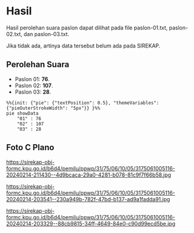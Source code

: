 # Hasil

Hasil perolehan suara paslon dapat dilihat pada file paslon-01.txt, paslon-02.txt, dan paslon-03.txt.

Jika tidak ada, artinya data tersebut belum ada pada SIREKAP.

## Perolehan Suara

 * Paslon 01: **76**.
 * Paslon 02: **107**.
 * Paslon 03: **28**.

```mermaid
%%{init: {"pie": {"textPosition": 0.5}, "themeVariables": {"pieOuterStrokeWidth": "5px"}} }%%
pie showData
    "01" : 76
    "02" : 107
    "03" : 28
```
## Foto C Plano

https://sirekap-obj-formc.kpu.go.id/b6d4/pemilu/ppwp/31/75/06/10/05/3175061005116-20240214-211430--4d9bcaca-29a0-4281-b078-81c9f7f66b58.jpg

https://sirekap-obj-formc.kpu.go.id/b6d4/pemilu/ppwp/31/75/06/10/05/3175061005116-20240214-203541--230a949b-782f-47bd-b137-ad9a1fadda91.jpg

https://sirekap-obj-formc.kpu.go.id/b6d4/pemilu/ppwp/31/75/06/10/05/3175061005116-20240214-203329--88cb9815-34ff-4649-84e0-c90d99ecd5be.jpg
